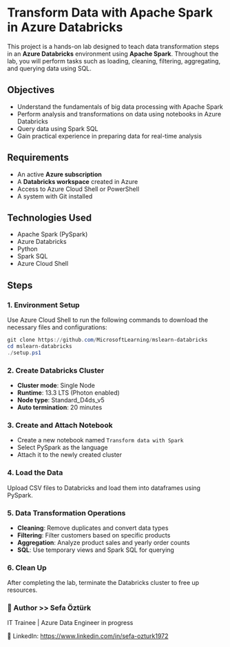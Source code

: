 # Transform Data with Apache Spark in Azure Databricks

This project is a hands-on lab designed to teach data transformation steps in an **Azure Databricks** environment using **Apache Spark**. Throughout the lab, you will perform tasks such as loading, cleaning, filtering, aggregating, and querying data using SQL.

## Objectives

- Understand the fundamentals of big data processing with Apache Spark  
- Perform analysis and transformations on data using notebooks in Azure Databricks  
- Query data using Spark SQL  
- Gain practical experience in preparing data for real-time analysis

## Requirements

- An active **Azure subscription**  
- A **Databricks workspace** created in Azure  
- Access to Azure Cloud Shell or PowerShell  
- A system with Git installed

## Technologies Used

- Apache Spark (PySpark)  
- Azure Databricks  
- Python  
- Spark SQL  
- Azure Cloud Shell

## Steps

### 1. Environment Setup

Use Azure Cloud Shell to run the following commands to download the necessary files and configurations:

```powershell
git clone https://github.com/MicrosoftLearning/mslearn-databricks
cd mslearn-databricks
./setup.ps1
```

### 2. Create Databricks Cluster

- **Cluster mode**: Single Node  
- **Runtime**: 13.3 LTS (Photon enabled)  
- **Node type**: Standard_D4ds_v5  
- **Auto termination**: 20 minutes

### 3. Create and Attach Notebook

- Create a new notebook named `Transform data with Spark`  
- Select PySpark as the language  
- Attach it to the newly created cluster

### 4. Load the Data

Upload CSV files to Databricks and load them into dataframes using PySpark.

### 5. Data Transformation Operations

- **Cleaning**: Remove duplicates and convert data types  
- **Filtering**: Filter customers based on specific products  
- **Aggregation**: Analyze product sales and yearly order counts  
- **SQL**: Use temporary views and Spark SQL for querying

### 6. Clean Up

After completing the lab, terminate the Databricks cluster to free up resources.

### 👤 Author >>  Sefa Öztürk

IT Trainee | Azure Data Engineer in progress

📇 LinkedIn: https://www.linkedin.com/in/sefa-ozturk1972

